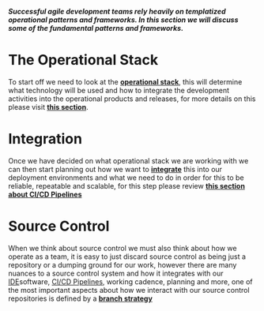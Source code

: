 **_Successful agile development teams rely heavily on templatized operational patterns and frameworks.
In this section we will discuss some of the fundamental patterns and frameworks._**

# The Operational Stack

To start off we need to look at the [**operational stack**](./Agile-Patterns-and-DevOPS-processes/The-Operational-Stacks.md), this will determine what technology will be used and how to integrate the development activities into the operational products and releases, for more details on this please visit [**this section**](./Agile-Patterns-and-DevOPS-processes/The-Operational-Stacks.md). 

# Integration

Once we have decided on what operational stack we are working with we can then start planning out how we want to [**integrate**](./Agile-Patterns-and-DevOPS-processes/CI-CD-Pipelines.md) this into our deployment environments and what we need to do in order for this to be reliable, repeatable and scalable, for this step please review [**this section about CI/CD Pipelines**](./Agile-Patterns-and-DevOPS-processes/CI-CD-Pipelines.md)


# Source Control

When we think about source control we must also think about how we operate as a team, it is easy to just discard source control as being just a repository or a dumping ground for our work, however there are many nuances to a source control system and how it integrates with our [IDE](https://en.wikipedia.org/wiki/Integrated_development_environment)software, [CI/CD Pipelines](./Agile-Patterns-and-DevOPS-processes/CI-CD-Pipelines.md), working cadence, planning and more, one of the most important aspects about how we interact with our source control repositories is defined by a [**branch strategy**](./Agile-Patterns-and-DevOPS-processes/Branch-Strategy.md)    


